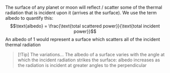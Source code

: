 The surface of any planet or moon will reflect / scatter some of the thermal radiation that is incident upon it (arrives at the surface). We use the term albedo to quantify this: $$\text{albedo} = \frac{\text{total scattered power}}{\text{total incident power}}$$
An albedo of 1 would represent a surface which scatters all of the incident thermal radiation

> [!Tip] The variations...
> The albedo of a surface varies with the angle at which the incident radiation strikes the surface: albedo increases as the radiation is incident at greater angles to the perpendicular

